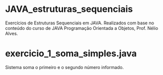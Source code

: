 # JAVA_estruturas_sequenciais
Exercícios de Estruturas Sequenciais em JAVA. Realizados com base no conteúdo do curso de JAVA Programação Orientada a Objetos, Prof. Nélio Alves.

# exercicio_1_soma_simples.java

Sistema soma o primeiro e o segundo número informado.
